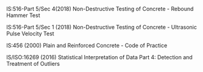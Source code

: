 IS:516-Part 5/Sec 4(2018) Non-Destructive Testing of Concrete - Rebound Hammer Test


IS:516-Part 5/Sec 1 (2018) Non-Destructive Testing of Concrete - Ultrasonic Pulse Velocity Test


IS:456 (2000) Plain and Reinforced Concrete - Code of Practice


IS/ISO:16269 (2016) Statistical Interpretation of Data Part 4: Detection and Treatment of Outliers
